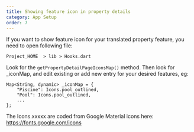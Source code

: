 ```yaml
---
title: Showing feature icon in property details
category: App Setup
order: 7
---
```


If you want to show feature icon for your translated property feature, you need to open following file:

`Project_HOME  > lib > Hooks.dart`

Look for the `getPropertyDetailPageIconsMap()` method. Then look for _iconMap, and edit existing or add new entry for your desired features, eg: 
```
Map<String, dynamic> _iconMap = {
    "Piscine": Icons.pool_outlined, 
    "Pool": Icons.pool_outlined,
    ...
};
```
The Icons.xxxxx are coded from Google Material icons here:
https://fonts.google.com/icons
